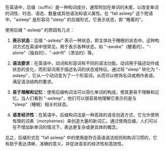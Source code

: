 在英语中，后缀（suffix）是一种构词成分，通常附加在单词的末尾，以改变单词的词性、时态、语态、数量或其他语法和语义属性。在 "fall asleep" 这个短语中，"asleep" 是形容词 "sleep" 的后缀形式，它表示状态，即 "睡着的"。

使用后缀 "-asleep" 的原因有几点：

1. **表示状态**：后缀 "-asleep" 表示一种状态，即主体处于睡眠的状态中。这种构词方式在英语中很常见，用于表示各种状态，如 "-awake"（醒着的）、"-alone"（独自的）、"-adrift"（漂泊的）等。

2. **语法要求**：在英语中，动词和形容词有不同的语法功能。动词用于描述动作或状态的变化，而形容词用于描述名词的状态或特征。通过将 "sleep" 转化为 "-asleep"，它从一个动词变为了一个形容词，从而可以修饰名词或用作表语，满足语法结构的要求。

3. **易于理解和记忆**：使用后缀构词法可以简化单词的构成，使其更易于理解和记忆。当人们看到 "-asleep"，他们可以很容易地理解它表示的是与 "sleep"（睡眠）相关的状态。

4. **语言经济性**：在英语中，后缀构词法是一种高效的语言创造方式，它允许使用有限的词素（morphemes）来创造大量的新词汇。通过使用后缀，人们可以在不增加新单词的情况下，表达更复杂或更具体的概念。

总之，后缀形式在 "fall asleep" 中的使用是符合英语语法规则和构词习惯的，它有助于表达清晰、准确的意义，并促进语言的经济性和高效性。